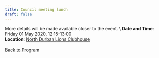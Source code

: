 ```yaml
---
title: Council meeting lunch
draft: false
---
```


More details will be made available closer to the event. \\
**Date and Time**: Friday 01 May 2020, 12:15-13:00 \
**Location**: [North Durban Lions Clubhouse](http://northdurbanlions.org.za/club-details/meetings-and-location)
\
\
[Back to Program](/program)
